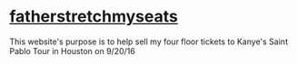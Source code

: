 # [fatherstretchmyseats](http://www.fatherstretchmyseats.com)
This website's purpose is to help sell my four floor tickets to Kanye's Saint Pablo Tour in Houston on 9/20/16
